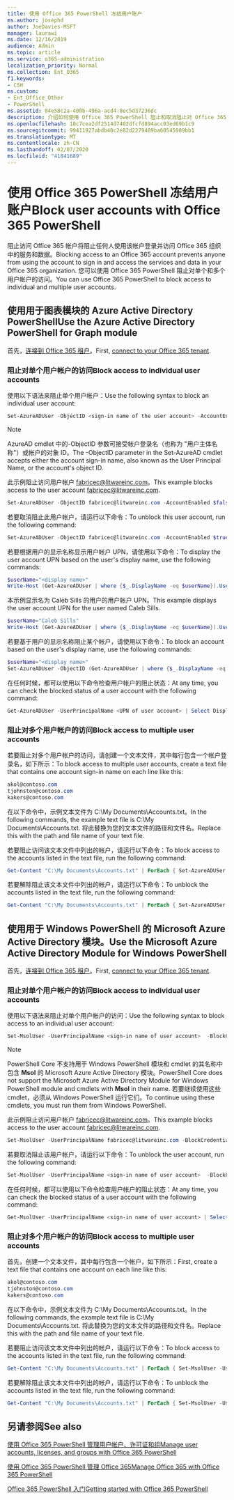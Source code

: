 ```yaml
---
title: 使用 Office 365 PowerShell 冻结用户账户
ms.author: josephd
author: JoeDavies-MSFT
manager: laurawi
ms.date: 12/16/2019
audience: Admin
ms.topic: article
ms.service: o365-administration
localization_priority: Normal
ms.collection: Ent_O365
f1.keywords:
- CSH
ms.custom:
- Ent_Office_Other
- PowerShell
ms.assetid: 04e58c2a-400b-496a-acd4-8ec5d37236dc
description: 介绍如何使用 Office 365 PowerShell 阻止和取消阻止对 Office 365 帐户的访问。
ms.openlocfilehash: 18c7cea2df2514d7402dfcfd894acc03ed69b1c9
ms.sourcegitcommit: 99411927abdb40c2e82d2279489ba60545989bb1
ms.translationtype: MT
ms.contentlocale: zh-CN
ms.lasthandoff: 02/07/2020
ms.locfileid: "41841689"
---
```

# <a name="block-user-accounts-with-office-365-powershell"></a><span data-ttu-id="515fd-103">使用 Office 365 PowerShell 冻结用户账户</span><span class="sxs-lookup"><span data-stu-id="515fd-103">Block user accounts with Office 365 PowerShell</span></span>

<span data-ttu-id="515fd-104">阻止访问 Office 365 帐户将阻止任何人使用该帐户登录并访问 Office 365 组织中的服务和数据。</span><span class="sxs-lookup"><span data-stu-id="515fd-104">Blocking access to an Office 365 account prevents anyone from using the account to sign in and access the services and data in your Office 365 organization.</span></span> <span data-ttu-id="515fd-105">您可以使用 Office 365 PowerShell 阻止对单个和多个用户帐户的访问。</span><span class="sxs-lookup"><span data-stu-id="515fd-105">You can use Office 365 PowerShell to block access to individual and multiple user accounts.</span></span>

## <a name="use-the-azure-active-directory-powershell-for-graph-module"></a><span data-ttu-id="515fd-106">使用用于图表模块的 Azure Active Directory PowerShell</span><span class="sxs-lookup"><span data-stu-id="515fd-106">Use the Azure Active Directory PowerShell for Graph module</span></span>

<span data-ttu-id="515fd-107">首先，[连接到 Office 365 租户](connect-to-office-365-powershell.md#connect-with-the-azure-active-directory-powershell-for-graph-module)。</span><span class="sxs-lookup"><span data-stu-id="515fd-107">First, [connect to your Office 365 tenant](connect-to-office-365-powershell.md#connect-with-the-azure-active-directory-powershell-for-graph-module).</span></span>
 
### <a name="block-access-to-individual-user-accounts"></a><span data-ttu-id="515fd-108">阻止对单个用户帐户的访问</span><span class="sxs-lookup"><span data-stu-id="515fd-108">Block access to individual user accounts</span></span>

<span data-ttu-id="515fd-109">使用以下语法来阻止单个用户帐户：</span><span class="sxs-lookup"><span data-stu-id="515fd-109">Use the following syntax to block an individual user account:</span></span>
  
```powershell
Set-AzureADUser -ObjectID <sign-in name of the user account> -AccountEnabled $false
```

> [!NOTE]
> <span data-ttu-id="515fd-110">AzureAD cmdlet 中的-ObjectID 参数可接受帐户登录名（也称为 "用户主体名称"）或帐户的对象 ID。</span><span class="sxs-lookup"><span data-stu-id="515fd-110">The -ObjectID parameter in the Set-AzureAD cmdlet accepts either the account sign-in name, also known as the User Principal Name, or the account's object ID.</span></span> 
  
<span data-ttu-id="515fd-111">此示例阻止访问用户帐户 fabricec@litwareinc.com。</span><span class="sxs-lookup"><span data-stu-id="515fd-111">This example blocks access to the user account fabricec@litwareinc.com.</span></span>
  
```powershell
Set-AzureADUser -ObjectID fabricec@litwareinc.com -AccountEnabled $false
```

<span data-ttu-id="515fd-112">若要取消阻止此用户帐户，请运行以下命令：</span><span class="sxs-lookup"><span data-stu-id="515fd-112">To unblock this user account, run the following command:</span></span>
  
```powershell
Set-AzureADUser -ObjectID fabricec@litwareinc.com -AccountEnabled $true
```

<span data-ttu-id="515fd-113">若要根据用户的显示名称显示用户帐户 UPN，请使用以下命令：</span><span class="sxs-lookup"><span data-stu-id="515fd-113">To display the user account UPN based on the user's display name, use the following commands:</span></span>
  
```powershell
$userName="<display name>"
Write-Host (Get-AzureADUser | where {$_.DisplayName -eq $userName}).UserPrincipalName

```

<span data-ttu-id="515fd-114">本示例显示名为 Caleb Sills 的用户的用户帐户 UPN。</span><span class="sxs-lookup"><span data-stu-id="515fd-114">This example displays the user account UPN for the user named Caleb Sills.</span></span>
  
```powershell
$userName="Caleb Sills"
Write-Host (Get-AzureADUser | where {$_.DisplayName -eq $userName}).UserPrincipalName
```

<span data-ttu-id="515fd-115">若要基于用户的显示名称阻止某个帐户，请使用以下命令：</span><span class="sxs-lookup"><span data-stu-id="515fd-115">To block an account based on the user's display name, use the following commands:</span></span>
  
```powershell
$userName="<display name>"
Set-AzureADUser -ObjectID (Get-AzureADUser | where {$_.DisplayName -eq $userName}).UserPrincipalName -AccountEnabled $false

```

<span data-ttu-id="515fd-116">在任何时候，都可以使用以下命令检查用户帐户的阻止状态：</span><span class="sxs-lookup"><span data-stu-id="515fd-116">At any time, you can check the blocked status of a user account with the following command:</span></span>
  
```powershell
Get-AzureADUser -UserPrincipalName <UPN of user account> | Select DisplayName,AccountEnabled
```

### <a name="block-access-to-multiple-user-accounts"></a><span data-ttu-id="515fd-117">阻止对多个用户帐户的访问</span><span class="sxs-lookup"><span data-stu-id="515fd-117">Block access to multiple user accounts</span></span>

<span data-ttu-id="515fd-118">若要阻止对多个用户帐户的访问，请创建一个文本文件，其中每行包含一个帐户登录名，如下所示：</span><span class="sxs-lookup"><span data-stu-id="515fd-118">To block access to multiple user accounts, create a text file that contains one account sign-in name on each line like this:</span></span>
    
  ```powershell
akol@contoso.com
tjohnston@contoso.com
kakers@contoso.com
  ```

<span data-ttu-id="515fd-119">在以下命令中，示例文本文件为 C:\My Documents\Accounts.txt。</span><span class="sxs-lookup"><span data-stu-id="515fd-119">In the following commands, the example text file is C:\My Documents\Accounts.txt.</span></span> <span data-ttu-id="515fd-120">将此替换为您的文本文件的路径和文件名。</span><span class="sxs-lookup"><span data-stu-id="515fd-120">Replace this with the path and file name of your text file.</span></span>
  
<span data-ttu-id="515fd-121">若要阻止访问该文本文件中列出的帐户，请运行以下命令：</span><span class="sxs-lookup"><span data-stu-id="515fd-121">To block access to the accounts listed in the text file, run the following command:</span></span>
    
```powershell
Get-Content "C:\My Documents\Accounts.txt" | ForEach { Set-AzureADUSer -ObjectID $_ -AccountEnabled $false }
```

<span data-ttu-id="515fd-122">若要解除阻止该文本文件中列出的帐户，请运行以下命令：</span><span class="sxs-lookup"><span data-stu-id="515fd-122">To unblock the accounts listed in the text file, run the following command:</span></span>
    
```powershell
Get-Content "C:\My Documents\Accounts.txt" | ForEach { Set-AzureADUSer -ObjectID $_ -AccountEnabled $true }
```

## <a name="use-the-microsoft-azure-active-directory-module-for-windows-powershell"></a><span data-ttu-id="515fd-123">使用用于 Windows PowerShell 的 Microsoft Azure Active Directory 模块。</span><span class="sxs-lookup"><span data-stu-id="515fd-123">Use the Microsoft Azure Active Directory Module for Windows PowerShell</span></span>

<span data-ttu-id="515fd-124">首先，[连接到 Office 365 租户](connect-to-office-365-powershell.md#connect-with-the-microsoft-azure-active-directory-module-for-windows-powershell)。</span><span class="sxs-lookup"><span data-stu-id="515fd-124">First, [connect to your Office 365 tenant](connect-to-office-365-powershell.md#connect-with-the-microsoft-azure-active-directory-module-for-windows-powershell).</span></span>
    
### <a name="block-access-to-individual-user-accounts"></a><span data-ttu-id="515fd-125">阻止对单个用户帐户的访问</span><span class="sxs-lookup"><span data-stu-id="515fd-125">Block access to individual user accounts</span></span>

<span data-ttu-id="515fd-126">使用以下语法来阻止对单个用户帐户的访问：</span><span class="sxs-lookup"><span data-stu-id="515fd-126">Use the following syntax to block access to an individual user account:</span></span>
  
```powershell
Set-MsolUser -UserPrincipalName <sign-in name of user account>  -BlockCredential $true
```

>[!Note]
><span data-ttu-id="515fd-127">PowerShell Core 不支持用于 Windows PowerShell 模块和 cmdlet 的其名称中包含 **Msol** 的 Microsoft Azure Active Directory 模块。</span><span class="sxs-lookup"><span data-stu-id="515fd-127">PowerShell Core does not support the Microsoft Azure Active Directory Module for Windows PowerShell module and cmdlets with **Msol** in their name.</span></span> <span data-ttu-id="515fd-128">若要继续使用这些 cmdlet，必须从 Windows PowerShell 运行它们。</span><span class="sxs-lookup"><span data-stu-id="515fd-128">To continue using these cmdlets, you must run them from Windows PowerShell.</span></span>
>

<span data-ttu-id="515fd-129">此示例阻止访问用户帐户 fabricec@litwareinc.com。</span><span class="sxs-lookup"><span data-stu-id="515fd-129">This example blocks access to the user account fabricec@litwareinc.com.</span></span>
  
```powershell
Set-MsolUser -UserPrincipalName fabricec@litwareinc.com -BlockCredential $true
```

<span data-ttu-id="515fd-130">若要取消阻止该用户帐户，请运行以下命令：</span><span class="sxs-lookup"><span data-stu-id="515fd-130">To unblock the user account, run the following command:</span></span>
  
```powershell
Set-MsolUser -UserPrincipalName <sign-in name of user account>  -BlockCredential $false
```

<span data-ttu-id="515fd-131">在任何时候，都可以使用以下命令检查用户帐户的阻止状态：</span><span class="sxs-lookup"><span data-stu-id="515fd-131">At any time, you can check the blocked status of a user account with the following command:</span></span>
  
```powershell
Get-MsolUser -UserPrincipalName <sign-in name of user account> | Select DisplayName,BlockCredential
```

### <a name="block-access-to-multiple-user-accounts"></a><span data-ttu-id="515fd-132">阻止对多个用户帐户的访问</span><span class="sxs-lookup"><span data-stu-id="515fd-132">Block access to multiple user accounts</span></span>

<span data-ttu-id="515fd-133">首先，创建一个文本文件，其中每行包含一个帐户，如下所示：</span><span class="sxs-lookup"><span data-stu-id="515fd-133">First, create a text file that contains one account on each line like this:</span></span>
    
```powershell
akol@contoso.com
tjohnston@contoso.com
kakers@contoso.com
```

<span data-ttu-id="515fd-134">在以下命令中，示例文本文件为 C:\My Documents\Accounts.txt。</span><span class="sxs-lookup"><span data-stu-id="515fd-134">In the following commands, the example text file is C:\My Documents\Accounts.txt.</span></span> <span data-ttu-id="515fd-135">将此替换为您的文本文件的路径和文件名。</span><span class="sxs-lookup"><span data-stu-id="515fd-135">Replace this with the path and file name of your text file.</span></span>
    
<span data-ttu-id="515fd-136">若要阻止访问该文本文件中列出的帐户，请运行以下命令：</span><span class="sxs-lookup"><span data-stu-id="515fd-136">To block access to the accounts listed in the text file, run the following command:</span></span>
    
  ```powershell
  Get-Content "C:\My Documents\Accounts.txt" | ForEach { Set-MsolUser -UserPrincipalName $_ -BlockCredential $true }
  ```
<span data-ttu-id="515fd-137">若要解除阻止该文本文件中列出的帐户，请运行以下命令：</span><span class="sxs-lookup"><span data-stu-id="515fd-137">To unblock the accounts listed in the text file, run the following command:</span></span>
    
  ```powershell
  Get-Content "C:\My Documents\Accounts.txt" | ForEach { Set-MsolUser -UserPrincipalName $_ -BlockCredential $false }
  ```

## <a name="see-also"></a><span data-ttu-id="515fd-138">另请参阅</span><span class="sxs-lookup"><span data-stu-id="515fd-138">See also</span></span>

[<span data-ttu-id="515fd-139">使用 Office 365 PowerShell 管理用户帐户、许可证和组</span><span class="sxs-lookup"><span data-stu-id="515fd-139">Manage user accounts, licenses, and groups with Office 365 PowerShell</span></span>](manage-user-accounts-and-licenses-with-office-365-powershell.md)
  
[<span data-ttu-id="515fd-140">使用 Office 365 PowerShell 管理 Office 365</span><span class="sxs-lookup"><span data-stu-id="515fd-140">Manage Office 365 with Office 365 PowerShell</span></span>](manage-office-365-with-office-365-powershell.md)
  
[<span data-ttu-id="515fd-141">Office 365 PowerShell 入门</span><span class="sxs-lookup"><span data-stu-id="515fd-141">Getting started with Office 365 PowerShell</span></span>](getting-started-with-office-365-powershell.md)
